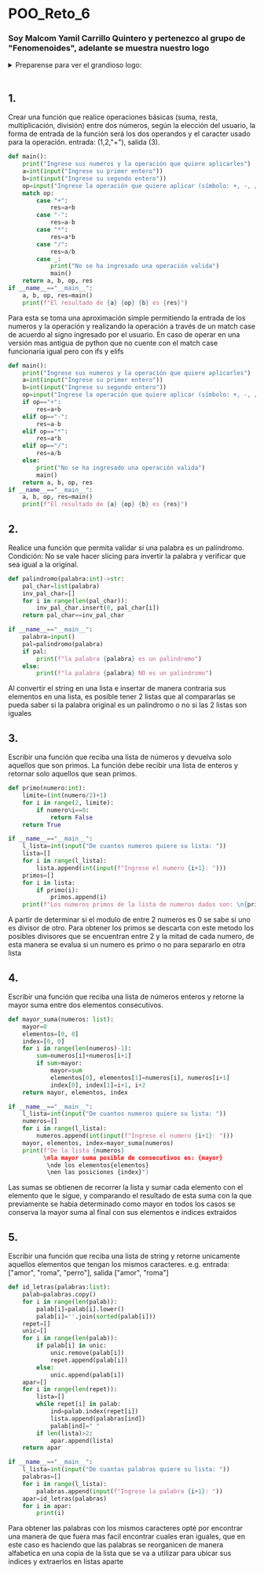 # POO_Reto_6


### Soy Malcom Yamil Carrillo Quintero y pertenezco al grupo de "Fenomenoides", adelante se muestra nuestro logo
<details><summary>Preparense para ver el grandioso logo: </summary><p>
<div align='center'>
<figure> <img src="https://i.postimg.cc/NFbwf57S/logo-def.png" alt="Defensa Civil" width="400" height="auto"/></br>
<figcaption><b> "somos programadores, no diseñadores" </b></figcaption></figure>
</div>
</p></details><br>


## 1.
Crear una función que realice operaciones básicas (suma, resta, multiplicación, división) entre dos números, según la elección del usuario, la forma de entrada de la función será los dos operandos y el caracter usado para la operación. entrada: (1,2,"+"), salida (3).

```python
def main():
    print("Ingrese sus numeros y la operación que quiere aplicarles")
    a=int(input("Ingrese su primer entero"))
    b=int(input("Ingrese su segundo entero"))
    op=input("Ingrese la operación que quiere aplicar (símbolo: +, -, /, *)")
    match op:
        case "+":
            res=a+b
        case "-":
            res=a-b
        case "*":
            res=a*b
        case "/":
            res=a/b
        case _:
            print("No se ha ingresado una operación valida")
            main()
    return a, b, op, res
if __name__=="__main__":
    a, b, op, res=main()
    print(f"El resultado de {a} {op} {b} es {res}")

```
Para esta se toma una aproximación simple permitiendo la entrada de los numeros y la operación y realizando la operación a través de un match case de acuerdo al signo ingresado por el usuario. En caso de operar en una versión mas antigua de python que no cuente con el match case funcionaria igual pero con ifs y elifs
```python
def main():
    print("Ingrese sus numeros y la operación que quiere aplicarles")
    a=int(input("Ingrese su primer entero"))
    b=int(input("Ingrese su segundo entero"))
    op=input("Ingrese la operación que quiere aplicar (símbolo: +, -, /, *)")
    if op=="+":
        res=a+b
    elif op=="-":
        res=a-b
    elif op=="*":
        res=a*b
    elif op=="/":
        res=a/b
    else:
        print("No se ha ingresado una operación valida")
        main()
    return a, b, op, res
if __name__=="__main__":
    a, b, op, res=main()
    print(f"El resultado de {a} {op} {b} es {res}")
```
## 2.
Realice una función que permita validar si una palabra es un palíndromo. Condición: No se vale hacer slicing para invertir la palabra y verificar que sea igual a la original.

```python
def palindromo(palabra:int)->str:
    pal_char=list(palabra)
    inv_pal_char=[]
    for i in range(len(pal_char)):
        inv_pal_char.insert(0, pal_char[i])
    return pal_char==inv_pal_char

if __name__=="__main__":
    palabra=input()
    pal=palindromo(palabra)
    if pal:
        print(f"la palabra {palabra} es un palindromo")
    else:
        print(f"la palabra {palabra} NO es un palindromo")
```
Al convertir el string en una lista e insertar de manera contraria sus elementos en una lista, es posible tener 2 listas que al compararlas se pueda saber si la palabra original es un palindromo o no si las 2 listas son iguales

## 3.
Escribir una función que reciba una lista de números y devuelva solo aquellos que son primos. La función debe recibir una lista de enteros y retornar solo aquellos que sean primos.
```python
def primo(numero:int):
    limite=(int(numero/2)+1)
    for i in range(2, limite):
        if numero%i==0:
            return False
    return True

if __name__=="__main__":
    l_lista=int(input("De cuantos numeros quiere su lista: "))
    lista=[]
    for i in range(l_lista):
        lista.append(int(input(f"Ingrese el numero {i+1}: ")))
    primos=[]
    for i in lista:
        if primo(i):
            primos.append(i)
    print(f"Los numeros primos de la lista de numeros dados son: \n{primos}")
```
A partir de determinar si el modulo de entre 2 numeros es 0 se sabe si uno es divisor de otro. Para obtener los primos se descarta con este metodo los posibles divisores que se encuentran entre 2 y la mitad de cada numero, de esta manera se evalua si un numero es primo o no para separarlo en otra lista

## 4.
Escribir una función que reciba una lista de números enteros y retorne la mayor suma entre dos elementos consecutivos.
```python
def mayor_suma(numeros: list):
    mayor=0
    elementos=[0, 0]
    index=[0, 0]
    for i in range(len(numeros)-1):
        sum=numeros[i]+numeros[i+1]
        if sum>mayor:
            mayor=sum
            elementos[0], elementos[1]=numeros[i], numeros[i+1]
            index[0], index[1]=i+1, i+2
    return mayor, elementos, index

if __name__=="__main__":
    l_lista=int(input("De cuantos numeros quiere su lista: "))
    numeros=[]
    for i in range(l_lista):
        numeros.append(int(input(f"Ingrese el numero {i+1}: ")))
    mayor, elementos, index=mayor_suma(numeros)
    print(f"De la lista {numeros} 
          \nla mayor suma posible de consecutivos es: {mayor} 
           \nde los elementos{elementos} 
           \nen las posiciones {index}")
```
Las sumas se obtienen de recorrer la lista y sumar cada elemento con el elemento que le sigue, y comparando el resultado de esta suma con la que previamente se habia determinado como mayor en todos los casos se conserva la mayor suma al final con sus elementos e indices extraidos

## 5.
Escribir una función que reciba una lista de string y retorne unicamente aquellos elementos que tengan los mismos caracteres. e.g. entrada: ["amor", "roma", "perro"], salida ["amor", "roma"]

```python
def id_letras(palabras:list):
    palab=palabras.copy()
    for i in range(len(palab)):
        palab[i]=palab[i].lower()
        palab[i]=''.join(sorted(palab[i]))
    repet=[]
    unic=[]
    for i in range(len(palab)):
        if palab[i] in unic:
            unic.remove(palab[i])
            repet.append(palab[i])
        else:
            unic.append(palab[i])
    apar=[]
    for i in range(len(repet)):
        lista=[]
        while repet[i] in palab:
            ind=palab.index(repet[i])
            lista.append(palabras[ind])
            palab[ind]=" "
        if len(lista)>2:
            apar.append(lista)
    return apar

if __name__=="__main__":
    l_lista=int(input("De cuantas palabras quiere su lista: "))
    palabras=[]
    for i in range(l_lista):
        palabras.append(input(f"Ingrese la palabra {i+1}: "))
    apar=id_letras(palabras)
    for i in apar:
        print(i)
```
Para obtener las palabras con los mismos caracteres opté por encontrar una manera de que fuera mas facil encontrar cuales eran iguales, que en este caso es haciendo que las palabras se reorganicen de manera alfabetica en una copia de la lista que se va a utilizar para ubicar sus indices y extraerlos en listas aparte

